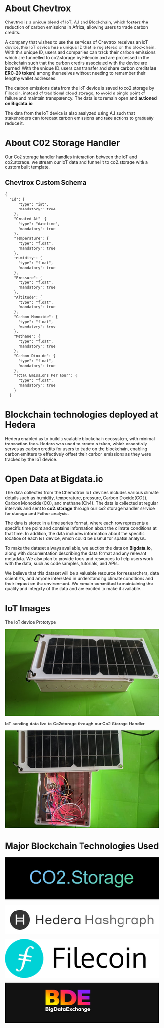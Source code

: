 # About Chevtrox

Chevtrox is a unique blend of IoT, A.I and Blockchain, which fosters the reduction of carbon emissions in Africa, allowing users to trade carbon credits. 

A company that wishes to use the services of Chevtrox receives an IoT device, this IoT device has a unique ID that is registered on the blockchain. With this unique ID, users and companies can track their carbon emissions which are funnelled to co2.storage by Filecoin and are processed in the blockchain such that the carbon credits associated with the device are burned. With the unique ID, users can transfer and share carbon credits(**an ERC-20 token**) among themselves without needing to remember their lengthy wallet addresses.

The carbon emissions data from the IoT device is saved to co2.storage by Filecoin, instead of traditional cloud storage, to avoid a single point of failure and maintain transparency. The data is to remain open and **autioned on Bigdata.io**

The data from the IoT device is also analyzed using A.I such that stakeholders can forecast carbon emissions and take actions 
to gradually reduce it.

# About C02 Storage Handler

Our Co2 storage handler handles interaction between the IoT and co2.storage, we stream our IoT data and funnel it to co2.storage with a custom built template.

## Chevtrox Custom Schema

```
{
  "Id": {
      "type": "int",
      "mandatory": true
    },
    "Created At": {
      "type": "datetime",
      "mandatory": true
    },
    "Temperature": {
      "type": "float",
      "mandatory": true
    },
    "Humidity": {
      "type": "float",
      "mandatory": true
    },
    "Pressure": {
      "type": "float",
      "mandatory": true
    },
    "Altitude": {
      "type": "float",
      "mandatory": true
    },
    "Carbon Monoxide": {
      "type": "float",
      "mandatory": true
    },
    "Methane": {
      "type": "float",
      "mandatory": true
    },
    "Carbon Dioxide": {
      "type": "float",
      "mandatory": true
    },
    "Total Emissions Per hour": {
      "type": "float",
      "mandatory": true
    }
  }

```


# Blockchain technologies deployed at Hedera

Hedera enabled us to build a scalable blockchain ecosystem, with minimal transaction fees. Hedera was used to create a token, which essentially serves as carbon credits for users to trade on the blockchain, enabling carbon emitters to effectively offset their carbon emissions as they were tracked by the IoT device.


# Open Data at Bigdata.io
The data collected from the Chemotron IoT devices includes various climate details such as humidity, temperature, pressure, Carbon Dioxide(CO2), Carbon Monoxide (CO), and methane (Ch4). The data is collected at regular intervals and sent to **co2.storage** through our co2 storage handler service for storage and Futher analysis.

The data is stored in a time series format, where each row represents a specific time point and contains information about the climate conditions at that time. In addition, the data includes information about the specific location of each IoT device, which could be useful for spatial analysis.

To make the dataset always available, we auction the data on **Bigdata.io**, along with documentation describing the data format and any relevant metadata. We also plan to provide tools and resources to help users work with the data, such as code samples, tutorials, and APIs.

We believe that this dataset will be a valuable resource for researchers, data scientists, and anyone interested in understanding climate conditions and their impact on the environment. We remain committed to maintaining the quality and integrity of the data and are excited to make it available.

# IoT Images

The IoT device Prototype

![The_IoT_device](ImageGallery/2.jpeg)

IoT sending data live to Co2storage through our Co2 Storage Handler

![IoT_sending_data_live_to__co2storage_through_handler](ImageGallery/3.jpeg)

# Major Blockchain Technologies Used

![Co2_Storage](readme_images/co2_storage.png)

![Hedera](readme_images/hedera.png)

![Filecoin](readme_images/filecoin.png)

![Big Data Exchange](readme_images/bde.png)